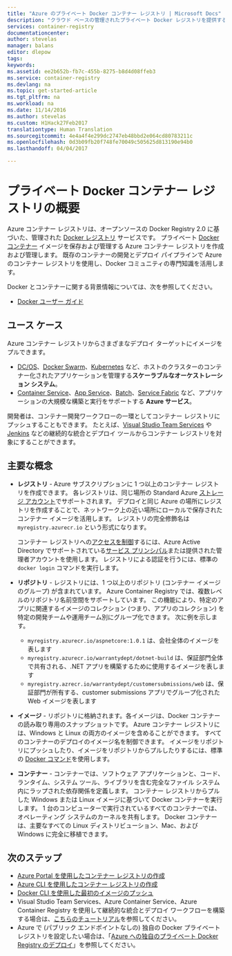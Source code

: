 ```yaml
---
title: "Azure のプライベート Docker コンテナー レジストリ | Microsoft Docs"
description: "クラウド ベースの管理されたプライベート Docker レジストリを提供する Azure Container Registry サービスの紹介です。"
services: container-registry
documentationcenter: 
author: stevelas
manager: balans
editor: dlepow
tags: 
keywords: 
ms.assetid: ee2b652b-fb7c-455b-8275-b8d4d08ffeb3
ms.service: container-registry
ms.devlang: na
ms.topic: get-started-article
ms.tgt_pltfrm: na
ms.workload: na
ms.date: 11/14/2016
ms.author: stevelas
ms.custom: H1Hack27Feb2017
translationtype: Human Translation
ms.sourcegitcommit: 4e4a4f4e299dc2747eb48bbd2e064cd80783211c
ms.openlocfilehash: 0d3b09fb20f748fe70049c505625d813190e94b0
ms.lasthandoff: 04/04/2017

---
```

# <a name="introduction-to-private-docker-container-registries"></a>プライベート Docker コンテナー レジストリの概要


Azure コンテナー レジストリは、オープンソースの Docker Registry 2.0 に基づいた、管理された [Docker レジストリ](https://docs.docker.com/registry/) サービスです。 プライベート [Docker コンテナー](https://www.docker.com/what-docker) イメージを保存および管理する Azure コンテナー レジストリを作成および管理します。 既存のコンテナーの開発とデプロイ パイプラインで Azure のコンテナー レジストリを使用し、Docker コミュニティの専門知識を活用します。

Docker とコンテナーに関する背景情報については、次を参照してください。

* [Docker ユーザー ガイド](https://docs.docker.com/engine/userguide/)




## <a name="use-cases"></a>ユース ケース
Azure コンテナー レジストリからさまざまなデプロイ ターゲットにイメージをプルできます。

* [DC/OS](https://docs.mesosphere.com/)、[Docker Swarm](https://docs.docker.com/swarm/)、[Kubernetes](http://kubernetes.io/docs/) など、ホストのクラスターのコンテナー化されたアプリケーションを管理する**スケーラブルなオーケストレーション システム**。
* [Container Service](../container-service/index.md)、[App Service](/app-service/index.md)、[Batch](../batch/index.md)、[Service Fabric](../service-fabric/index.md) など、アプリケーションの大規模な構築と実行をサポートする **Azure サービス**。

開発者は、コンテナー開発ワークフローの一環としてコンテナー レジストリにプッシュすることもできます。 たとえば、[Visual Studio Team Services](https://www.visualstudio.com/docs/overview) や [Jenkins](https://jenkins.io/) などの継続的な統合とデプロイ ツールからコンテナー レジストリを対象にすることができます。





## <a name="key-concepts"></a>主要な概念
* **レジストリ** - Azure サブスクリプションに 1 つ以上のコンテナー レジストリを作成できます。 各レジストリは、同じ場所の Standard Azure [ストレージ アカウント](../storage/storage-introduction.md)でサポートされます。 デプロイと同じ Azure の場所にレジストリを作成することで、ネットワーク上の近い場所にローカルで保存されたコンテナー イメージを活用します。 レジストリの完全修飾名は `myregistry.azurecr.io` という形式になります。

  コンテナー レジストリへの[アクセスを制御](container-registry-authentication.md)するには、Azure Active Directory でサポートされている[サービス プリンシパル](../active-directory/active-directory-application-objects.md)または提供された管理者アカウントを使用します。 レジストリによる認証を行うには、標準の `docker login` コマンドを実行します。

* **リポジトリ** - レジストリには、1 つ以上のリポジトリ (コンテナー イメージのグループ) が含まれています。 Azure Container Registry では、複数レベルのリポジトリ名前空間をサポートしています。 この機能により、特定のアプリに関連するイメージのコレクション (つまり、アプリのコレクション) を特定の開発チームや運用チーム別にグループ化できます。 次に例を示します。

  * `myregistry.azurecr.io/aspnetcore:1.0.1` は、会社全体のイメージを表します
  * `myregistry.azurecr.io/warrantydept/dotnet-build` は、保証部門全体で共有される、.NET アプリを構築するために使用するイメージを表します
  * `myregistry.azrecr.io/warrantydept/customersubmissions/web` は、保証部門が所有する、customer submissions アプリでグループ化された Web イメージを表します

* **イメージ** - リポジトリに格納されます。各イメージは、Docker コンテナーの読み取り専用のスナップショットです。 Azure コンテナー レジストリには、Windows と Linux の両方のイメージを含めることができます。 すべてのコンテナーのデプロイのイメージ名を制御できます。 イメージをリポジトリにプッシュしたり、イメージをリポジトリからプルしたりするには、標準の [Docker コマンド](https://docs.docker.com/engine/reference/commandline/)を使用します。

* **コンテナー** - コンテナーでは、ソフトウェア アプリケーションと、コード、ランタイム、システム ツール、ライブラリを含む完全なファイル システム内にラップされた依存関係を定義します。 コンテナー レジストリからプルした Windows または Linux イメージに基づいて Docker コンテナーを実行します。 1 台のコンピューターで実行されているすべてのコンテナーでは、オペレーティング システムのカーネルを共有します。 Docker コンテナーは、主要なすべての Linux ディストリビューション、Mac、および Windows に完全に移植できます。




## <a name="next-steps"></a>次のステップ
* [Azure Portal を使用したコンテナー レジストリの作成](container-registry-get-started-portal.md)
* [Azure CLI を使用したコンテナー レジストリの作成](container-registry-get-started-azure-cli.md)
* [Docker CLI を使用した最初のイメージのプッシュ](container-registry-get-started-docker-cli.md)
* Visual Studio Team Services、Azure Container Service、Azure Container Registry を使用して継続的な統合とデプロイ ワークフローを構築する場合は、[こちらのチュートリアル](../container-service/container-service-setup-ci-cd.md)を参照してください。
* Azure で (パブリック エンドポイントなしの) 独自の Docker プライベート レジストリを設定したい場合は、「[Azure への独自のプライベート Docker Registry のデプロイ](../virtual-machines/virtual-machines-linux-docker-registry-in-blob-storage.md)」を参照してください。

